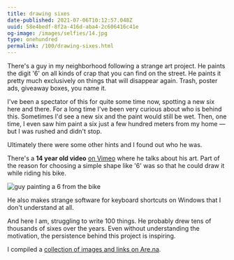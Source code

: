 ```yaml
---
title: drawing sixes
date-published: 2021-07-06T10:12:57.048Z
uuid: 58e4bedf-8f2a-416d-aba4-2c606416c41e
og-image: /images/selfies/14.jpg
type: onehundred
permalink: /100/drawing-sixes.html
---
```

There's a guy in my neighborhood following a strange art project. He paints the digit '6' on all kinds of crap that you can find on the street. He paints it pretty much exclusively on things that will disappear again. Trash, poster ads, giveaway boxes, you name it. 

I've been a spectator of this for quite some time now, spotting a new six here and there. For a long time I've been very curious about who is behind this. Sometimes I'd see a new six and the paint would still be wet. Then, one time, I even saw him paint a six just a few hundred meters from my home — but I was rushed and didn't stop. 

Ultimately there were some other hints and I found out who he was.

There's a **14 year old video** [on Vimeo](https://www.are.na/block/12120615) where he talks about his art. Part of the reason for choosing a simple shape like '6' was so that he could draw it while riding his bike. 

![guy painting a 6 from the bike](/images/uploads/bike-6.jpg "guy painting a 6 from the bike")

He also makes strange software for keyboard shortcuts on Windows that I don't understand at all.

And here I am, struggling to write 100 things. He probably drew tens of thousands of sixes over the years. Even without understanding the motivation, the persistence behind this project is inspiring. 

I compiled a [collection of images and links on Are.na](https://www.are.na/martin-klepsch/nk6).